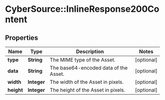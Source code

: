 # CyberSource::InlineResponse200Content

## Properties
Name | Type | Description | Notes
------------ | ------------- | ------------- | -------------
**type** | **String** | The MIME type of the Asset.  | [optional] 
**data** | **String** | The base64-encoded data of the Asset.  | [optional] 
**width** | **Integer** | The width of the Asset in pixels.  | [optional] 
**height** | **Integer** | The height of the Asset in pixels.  | [optional] 


